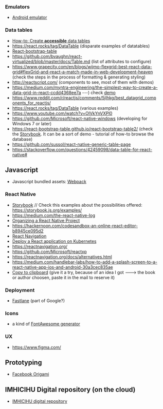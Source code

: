 ### Emulators 
* [Android emulator](https://www.genymotion.com/)


### Data tables
* [How-to: Create **accessible** data tables](https://a11yproject.com/posts/accessible-data-tables/%20https://a11yproject.com/posts/accessible-data-tables/)
* https://react.rocks/tag/DataTable   (disparate examples of datatables)
* [React-bootstrap-table](https://github.com/AllenFang/react-bootstrap-table)
* https://github.com/bvaughn/react-virtualized/blob/master/docs/Table.md   (list of attributes to configure)
* https://www.grapecity.com/en/blogs/wijmo-flexgrid-best-react-data-grid#flexGrid-and-react-a-match-made-in-web-development-heaven  (check the steps in the process of formatting & generating styling)
* http://reactscript.com/ (components to see, most of them with demos)
* https://medium.com/myntra-engineering/the-simplest-way-to-create-a-data-grid-in-react-ccdd4368ee7a   ---) check [demo](http://rishabhbits038.github.io/react-tabelify/)
* https://www.reddit.com/r/reactjs/comments/5jlhkg/best_datagrid_components_for_reactjs/
* https://react.rocks/tag/DataTable  (various examples)
* https://www.youtube.com/watch?v=OlVkYnVXPl0
* https://github.com/Microsoft/react-native-windows   (developing for Windows 7 or later)
* https://react-bootstrap-table.github.io/react-bootstrap-table2/   (check the [Storybook](https://storybook.js.org). It can be a sort of demo - tutorial of how-to browse the database)
* https://github.com/sussol/react-native-generic-table-page
* https://stackoverflow.com/questions/42459098/data-table-for-react-native#

## Javascript
* Javascript bundled assets: [Webpack](https://github.com/webpack/webpack)

### React Native
* [Storybook](https://github.com/storybooks/storybook)   // Check this examples about the possibilities offered: https://storybook.js.org/examples/
* https://medium.com/the-react-native-log
* [Organizing a React Native Project](https://medium.com/the-react-native-log/organizing-a-react-native-project-9514dfadaa0)
* https://hackernoon.com/codesandbox-an-online-react-editor-b8945ce095d2
* [React Navigation](https://github.com/react-navigation/)
* [Deploy a React application on Kubernetes](https://github.com/IBM/deploy-react-kubernetes)
* https://reactnavigation.org/
* https://github.com/Microsoft/reactxp
* https://reactnavigation.org/docs/alternatives.html
* https://medium.com/handlebar-labs/how-to-add-a-splash-screen-to-a-react-native-app-ios-and-android-30a3cec835ae
* [Copy to clipboard](https://medium.com/the-react-native-log/react-native-basics-copy-to-clipboard-86023cda4175)  (give it a try, because of an idea I got ---> the book or author choosen, paste it in the mail to reserve it)

### Deployment
* [Fastlane](https://fastlane.tools/) (part of Google?)

### Icons
* a kind of [FontAwesome generator](https://icomoon.io/app/#/select)

### UX
* https://www.figma.com/

## Prototyping
* [Facebook Origami](https://origami.design/)

## IMHICIHU Digital repository (on the cloud)
* [IMHICIHU digital repository](https://bitbucket.org/digital_repository/imhicihu-digital-repository/downloads/)